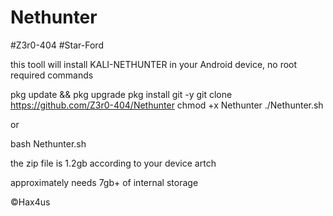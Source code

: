 # Nethunter
#Z3r0-404
#Star-Ford


this tooll will install KALI-NETHUNTER in your Android device, no root required
commands

pkg update && pkg upgrade
pkg install git -y
git clone https://github.com/Z3r0-404/Nethunter
chmod +x Nethunter
./Nethunter.sh

or

bash Nethunter.sh

the zip file is 1.2gb according to your device artch

approximately needs 7gb+ of internal storage


©Hax4us
